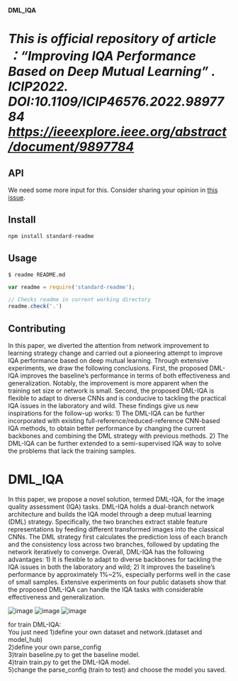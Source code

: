 


**DML_IQA**

*This is official repository of article ：“Improving IQA Performance Based on Deep Mutual Learning” . ICIP2022.
DOI:10.1109/ICIP46576.2022.9897784
https://ieeexplore.ieee.org/abstract/document/9897784*
===============

## API

We need some more input for this.
Consider sharing your opinion in [this issue](https://github.com/zcei/standard-readme/issues/3).

## Install

```js
npm install standard-readme
```

## Usage
```
$ readme README.md
```

```js
var readme = require('standard-readme');

// Checks readme in current working directory
readme.check('.')
```



## Contributing

In this paper, we diverted the attention from network improvement to learning strategy change and carried out a pioneering attempt to improve IQA performance based on deep mutual learning. Through extensive experiments, we draw the following conclusions. First, the proposed DML-IQA improves the baseline’s performance in terms of both effectiveness and generalization. Notably, the improvement is more apparent when the training set size or network is small. Second, the proposed DML-IQA is flexible to adapt to diverse CNNs and is conducive to tackling the practical IQA issues in the laboratory and wild. These findings give us new inspirations for the follow-up works: 1) The DML-IQA can be further incorporated with existing full-reference/reduced-reference CNN-based IQA methods, to obtain better 
performance by changing the current backbones and combining the DML strategy with previous methods. 2) The DML-IQA can be further extended to a semi-supervised IQA way to solve the problems that lack the training samples.

# DML_IQA


In this paper, we propose a novel solution, termed DML-IQA, for the image quality assessment (IQA) tasks. DML-IQA holds a dual-branch network architecture and builds the IQA model through a deep mutual learning (DML) strategy. Specifically, the two branches extract stable feature representations by feeding different transformed images into the classical CNNs. The DML strategy first calculates the prediction loss of each branch and the consistency loss across two branches, followed by updating the network iteratively to converge. Overall, DML-IQA has the following advantages: 1) It is flexible to adapt to diverse backbones for tackling the IQA issues in both the laboratory and wild; 2) It improves the baseline’s performance by approximately 1%~2%, especially performs well in the case of small samples. Extensive experiments on four public datasets show that the proposed DML-IQA can handle the IQA tasks with considerable effectiveness and generalization.

![image](https://user-images.githubusercontent.com/72659127/232369654-b17bc63f-7309-4510-9f3e-2639b6033f98.png)
![image](https://user-images.githubusercontent.com/72659127/232369733-98beb19a-d549-4ca0-bbfa-c6ade9af3054.png)
![image](https://user-images.githubusercontent.com/72659127/232369795-73be7e63-97a7-43d8-9a71-6ff16bc6a686.png)


for train DML-IQA: 
<br>You just need 1)define your own dataset and network.(dataset  and   model_hub)
<br>2)define your own parse_config
<br>3)train baseline.py to get the baseline model.
<br>4)train train.py to get the DML-IQA model.
<br>5)change the parse_config (train to test) and choose the model you saved.



